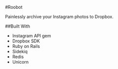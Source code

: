 #Roobot

Painlessly archive your Instagram photos to Dropbox.

##Built With
* Instagram API gem
* Dropbox SDK
* Ruby on Rails
* Sidekiq
* Redis
* Unicorn


